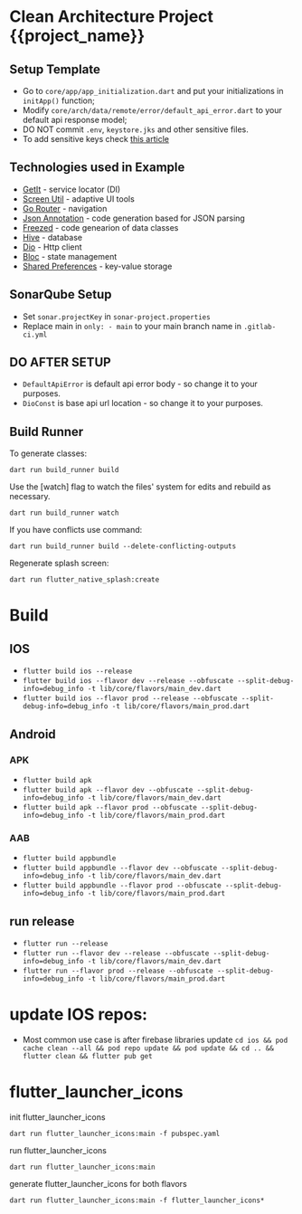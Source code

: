 # Clean Architecture Project {{project_name}}

## Setup Template

* Go to `core/app/app_initialization.dart` and put your initializations in `initApp()` function;
* Modify `core/arch/data/remote/error/default_api_error.dart` to your default api response model;
* DO NOT commit `.env`, `keystore.jks` and other sensitive files.
* To add sensitive keys
  check [this article](https://dev.to/djsmk123/is-your-flutter-application-secured-best-practices-for-developing-and-deploying-secure-flutter-apps-4njm)

## Technologies used in Example

* [GetIt](https://pub.dev/packages/get_it) - service locator (DI)
* [Screen Util](https://pub.dev/packages/flutter_screenutil) - adaptive UI tools
* [Go Router](https://pub.dev/packages/go_router) - navigation
* [Json Annotation](https://pub.dev/packages/json_annotation) - code generation based for JSON
  parsing
* [Freezed](https://pub.dev/packages/freezed_annotation) - code genearion of data classes
* [Hive](https://pub.dev/packages/hive) - database
* [Dio](https://pub.dev/packages/dio) - Http client
* [Bloc](https://pub.dev/packages/flutter_bloc) - state management
* [Shared Preferences](https://pub.dev/packages/shared_preferences) - key-value storage

## SonarQube Setup

* Set `sonar.projectKey` in `sonar-project.properties`
* Replace main in `only: - main` to your main branch name in `.gitlab-ci.yml`

## DO AFTER SETUP

* `DefaultApiError` is default api error body - so change it to your purposes.
* `DioConst` is base api url location - so change it to your purposes.

## Build Runner

To generate classes:

`dart run build_runner build`

Use the [watch] flag to watch the files' system for edits and rebuild as necessary.

`dart run build_runner watch`

If you have conflicts use command:

`dart run build_runner build --delete-conflicting-outputs`

Regenerate splash screen:

`dart run flutter_native_splash:create`

# Build

## IOS

* `flutter build ios --release`
* `flutter build ios --flavor dev --release --obfuscate --split-debug-info=debug_info -t lib/core/flavors/main_dev.dart`
* `flutter build ios --flavor prod --release --obfuscate --split-debug-info=debug_info -t lib/core/flavors/main_prod.dart`

## Android

### APK

* `flutter build apk`
* `flutter build apk --flavor dev --obfuscate --split-debug-info=debug_info -t lib/core/flavors/main_dev.dart`
* `flutter build apk --flavor prod --obfuscate --split-debug-info=debug_info -t lib/core/flavors/main_prod.dart`

### AAB

* `flutter build appbundle`
* `flutter build appbundle --flavor dev --obfuscate --split-debug-info=debug_info -t lib/core/flavors/main_dev.dart`
* `flutter build appbundle --flavor prod --obfuscate --split-debug-info=debug_info -t lib/core/flavors/main_prod.dart`

## run release

* `flutter run --release`
* `flutter run --flavor dev --release --obfuscate --split-debug-info=debug_info -t lib/core/flavors/main_dev.dart`
* `flutter run --flavor prod --release --obfuscate --split-debug-info=debug_info -t lib/core/flavors/main_prod.dart`

# update IOS repos:

* Most common use case is after firebase libraries update
  `cd ios && pod cache clean --all && pod repo update && pod update && cd .. && flutter clean && flutter pub get`

# flutter_launcher_icons

init flutter_launcher_icons

`dart run flutter_launcher_icons:main -f pubspec.yaml`

run flutter_launcher_icons

`dart run flutter_launcher_icons:main`

generate flutter_launcher_icons for both flavors

`dart run flutter_launcher_icons:main -f flutter_launcher_icons*`